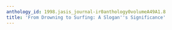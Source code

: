 ```yaml
---
anthology_id: 1998.jasis_journal-ir0anthology0volumeA49A1.8
title: 'From Drowning to Surfing: A Slogan''s Significance'
---
```

